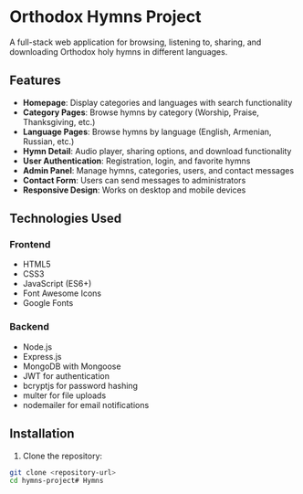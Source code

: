 # Orthodox Hymns Project

A full-stack web application for browsing, listening to, sharing, and downloading Orthodox holy hymns in different languages.

## Features

- **Homepage**: Display categories and languages with search functionality
- **Category Pages**: Browse hymns by category (Worship, Praise, Thanksgiving, etc.)
- **Language Pages**: Browse hymns by language (English, Armenian, Russian, etc.)
- **Hymn Detail**: Audio player, sharing options, and download functionality
- **User Authentication**: Registration, login, and favorite hymns
- **Admin Panel**: Manage hymns, categories, users, and contact messages
- **Contact Form**: Users can send messages to administrators
- **Responsive Design**: Works on desktop and mobile devices

## Technologies Used

### Frontend
- HTML5
- CSS3
- JavaScript (ES6+)
- Font Awesome Icons
- Google Fonts

### Backend
- Node.js
- Express.js
- MongoDB with Mongoose
- JWT for authentication
- bcryptjs for password hashing
- multer for file uploads
- nodemailer for email notifications

## Installation

1. Clone the repository:
```bash
git clone <repository-url>
cd hymns-project#   H y m n s  
 